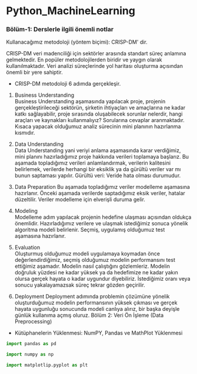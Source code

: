 # Python_MachineLearning

### Bölüm-1: Derslerle ilgili önemli notlar 
Kullanacağımız metodoloji (yöntem biçimi): CRISP-DM' dir. 

CRISP-DM veri madenciliği için sektörler arasında standart süreç anlamına gelmektedir. En popüler metodolojilerden biridir ve yaygın olarak kullanılmaktadır. Veri analizi süreçlerinde yol haritası oluşturma açısından önemli bir yere sahiptir. 

- CRISP-DM metodoloji 6 adımda gerçekleşir.                                                                 
1. Business Understanding     
Business Understanding aşamasında yapılacak proje, projenin gerçekleştirileceği sektörün, şirketin ihtiyaçları ve amaçlarına ne kadar katkı sağlayabilir, proje sırasında oluşabilecek sorunlar nelerdir, hangi araçları ve kaynakları kullanmalıyız? Sorularına cevaplar aranmaktadır. Kısaca yapacak olduğumuz analiz sürecinin mini planının hazırlanma kısmıdır. 

2. Data Understanding     
Data Understanding yani veriyi anlama aşamasında karar verdiğimiz, mini planını hazırladığımız proje hakkında verileri toplamaya başlarız. Bu aşamada topladığımız verileri anlamlandırmak, verilerin kalitesini belirlemek, verilerde herhangi bir eksiklik ya da gürültü veriler var mı bunun saptaması yapılır. 
Gürültü veri: Veride hata olması durumudur. 

3. Data Preparation 
Bu aşamada topladığımız veriler modelleme aşamasına hazırlanır. Önceki aşamada verilerde saptadığımız eksik veriler, hatalar düzeltilir. Veriler modelleme için elverişli duruma gelir. 

4. Modeling        
Modelleme adım yapılacak projenin hedefine ulaşması açısından oldukça önemlidir. Hazırladığımız verilere ve ulaşmak istediğimiz sonuca yönelik algoritma modeli belirlenir. Seçmiş, uygulamış olduğumuz test aşamasına hazırlanır. 

5. Evaluation          
Oluşturmuş olduğumuz modeli uygulamaya koymadan önce değerlendirdiğimiz, seçmiş olduğumuz modelin performansını test ettiğimiz aşamadır. Modelin nasıl çalıştığını gözlemleriz. Modelin doğruluk yüzdesi ne kadar yüksek ya da hedefimize ne kadar yakın olursa gerçek hayata o kadar uygundur diyebiliriz. İstediğimiz oranı veya sonucu yakalayamazsak süreç tekrar gözden geçirilir. 

6. Deployment 
Deployment adımında problemin çözümüne yönelik oluşturduğumuz modelin performansının yüksek çıkması ve gerçek hayata uygunluğu sonucunda modeli canlıya alırız, bir başka deyişle günlük kullanıma açmış oluruz.                                                                                                                                                                                                                                                                                                                                Bölüm 2: Veri Ön İşleme (Data Preprocessing) 

- Kütüphanelerin Yüklenmesi: NumPY, Pandas ve MathPlot Yüklenmesi 
```python
import pandas as pd 

import numpy as np 

import matplotlip.pyplot as plt 
```
 

 
